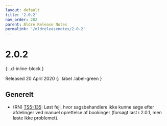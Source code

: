 ```yaml
---
layout: default
title: '2.0.2'
nav_order: 202
parent: Ældre Release Notes
permalink: '/oldreleasenotes/2-0-2'
---
```


# 2.0.2
{: .d-inline-block }

Released 20 April 2020
{: .label .label-green }

## Generelt

- (RN) [TS5-135](https://sd.trifork.com/projects/TS5/queues/custom/95/TS5-135): Løst fejl, hvor sagsbehandlere ikke kunne søge efter afdelinger ved manuel oprettelse af bookinger (forsøgt løst i 2.0.1, men løste ikke problemet).
